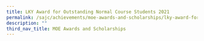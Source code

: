 ```yaml
---
title: LKY Award for Outstanding Normal Course Students 2021
permalink: /sajc/achievements/moe-awards-and-scholarships/lky-award-for-outstanding-normal-course-students-2021/
description: ""
third_nav_title: MOE Awards and Scholarships
---
```

